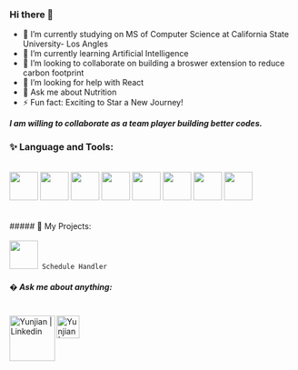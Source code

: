 ### Hi there 👋


- 🔭 I’m currently studying on MS of Computer Science at California State University- Los Angles
- 🌱 I’m currently learning Artificial Intelligence
- 👯 I’m looking to collaborate on building a broswer extension to reduce carbon footprint 
- 🤔 I’m looking for help with React
- 💬 Ask me about Nutrition
- ⚡ Fun fact: Exciting to Star a New Journey!


***I am willing to collaborate as a team player building better codes.***

### ✨ Language and Tools: 

<br>
<code><a href="https://www.python.org/" target="_blank"><img height="50" src="https://www.vectorlogo.zone/logos/python/python-ar21.svg"></a></code>
<code><a href="https://www.java.com/" target="_blank"><img height="50" src="https://www.vectorlogo.zone/logos/java/java-horizontal.svg"></a></code>
<code><a href="https://www.mysql.com/" target="_blank"><img height="50" src="https://www.vectorlogo.zone/logos/mysql/mysql-ar21.svg"></a></code>
<code><a href="https://jupyter.org/" target="_blank"><img height="50" src="https://www.vectorlogo.zone/logos/jupyter/jupyter-ar21.svg"></a></code>
<code><a href="https://www.javascript.com/" target="_blank"><img height="50" src="https://www.vectorlogo.zone/logos/javascript/javascript-ar21.svg"></a></code>
<code><a href="https://aws.amazon.com/" target="_blank"><img height="50" src="https://www.vectorlogo.zone/logos/amazon_aws/amazon_aws-ar21.svg"></a></code>
<code><a href="https://git-scm.com/" target="_blank"><img height="50" src="https://www.vectorlogo.zone/logos/git-scm/git-scm-ar21.svg"></a></code>
<code><a href="https://reactjs.org//" target="_blank"><img height="50" src="https://www.vectorlogo.zone/logos/reactjs/reactjs-ar21.svg"></a></code>

</br>
<br>

<br>
##### 💬 My Projects: </br>
<br>
<code><a href="http://invoiceprocessing-lu.s3-website-us-west-2.amazonaws.com/" target="_blank"><img height="50" src="https://www.google.com/imgres?imgurl=https%3A%2F%2Fimage.shutterstock.com%2Fimage-vector%2Fevent-schedule-icon-600w-1346897732.jpg&imgrefurl=https%3A%2F%2Fwww.shutterstock.com%2Fimage-vector%2Fevent-schedule-icon-1346897732&tbnid=k3AksArXI4CflM&vet=12ahUKEwie276L9dLxAhVEJX0KHS0JA7IQMygBegUIARCVAQ..i&docid=mYI7QGhewJgLBM&w=600&h=620&itg=1&q=schedule%20icon&hl=en&ved=2ahUKEwie276L9dLxAhVEJX0KHS0JA7IQMygBegUIARCVAQ"></a> Schedule Handler</code>
</br>

##### � Ask me about anything: </br>
<br> 
  <a href="https://www.linkedin.com/in/yunjian-lu-826b20144/">
   <img align="left" alt="Yunjian | Linkedin" width="80px" src="https://www.vectorlogo.zone/logos/linkedin/linkedin-ar21.svg" />
  </a>
  <a href="mailto:yunjian.lu@gmail.com">
    <img align="left" alt="Yunjian | Gmail" width="40px" src="https://github.com/piyushP7pravin/piyushP7pravin/blob/master/Gmail.svg" />
  </a>
<br>

